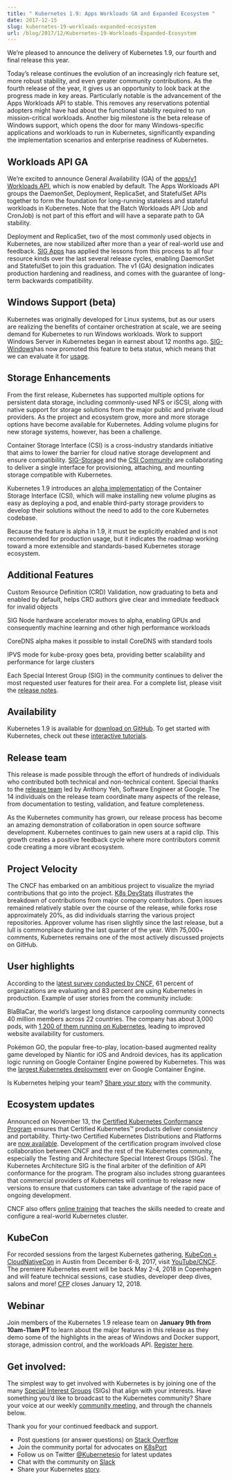 ```yaml
---
title: " Kubernetes 1.9: Apps Workloads GA and Expanded Ecosystem "
date: 2017-12-15
slug: kubernetes-19-workloads-expanded-ecosystem
url: /blog/2017/12/Kubernetes-19-Workloads-Expanded-Ecosystem
---
```

We’re pleased to announce the delivery of Kubernetes 1.9, our fourth and final release this year.

Today’s release continues the evolution of an increasingly rich feature set, more robust stability, and even greater community contributions. As the fourth release of the year, it gives us an opportunity to look back at the progress made in key areas. Particularly notable is the advancement of the Apps Workloads API to stable. This removes any reservations potential adopters might have had about the functional stability required to run mission-critical workloads. Another big milestone is the beta release of Windows support, which opens the door for many Windows-specific applications and workloads to run in Kubernetes, significantly expanding the implementation scenarios and enterprise readiness of Kubernetes.



## Workloads API GA
We’re excited to announce General Availability (GA) of the [apps/v1 Workloads API](https://kubernetes.io/docs/reference/workloads-18-19/), which is now enabled by default. The Apps Workloads API groups the DaemonSet, Deployment, ReplicaSet, and StatefulSet APIs together to form the foundation for long-running stateless and stateful workloads in Kubernetes. Note that the Batch Workloads API (Job and CronJob) is not part of this effort and will have a separate path to GA stability.

Deployment and ReplicaSet, two of the most commonly used objects in Kubernetes, are now stabilized after more than a year of real-world use and feedback. [SIG Apps](https://github.com/kubernetes/community/tree/master/sig-apps) has applied the lessons from this process to all four resource kinds over the last several release cycles, enabling DaemonSet and StatefulSet to join this graduation. The v1 (GA) designation indicates production hardening and readiness, and comes with the guarantee of long-term backwards compatibility.


## Windows Support (beta)
Kubernetes was originally developed for Linux systems, but as our users are realizing the benefits of container orchestration at scale, we are seeing demand for Kubernetes to run Windows workloads. Work to support Windows Server in Kubernetes began in earnest about 12 months ago. [SIG-Windows](https://github.com/kubernetes/community/tree/master/sig-windows)has now promoted this feature to beta status, which means that we can evaluate it for [usage](https://kubernetes.io/docs/getting-started-guides/windows/).



## Storage Enhancements
From the first release, Kubernetes has supported multiple options for persistent data storage, including commonly-used NFS or iSCSI, along with native support for storage solutions from the major public and private cloud providers. As the project and ecosystem grow, more and more storage options have become available for Kubernetes. Adding volume plugins for new storage systems, however, has been a challenge.

Container Storage Interface (CSI) is a cross-industry standards initiative that aims to lower the barrier for cloud native storage development and ensure compatibility. [SIG-Storage](https://github.com/kubernetes/community/tree/master/sig-storage) and the [CSI Community](https://github.com/container-storage-interface/community) are collaborating to deliver a single interface for provisioning, attaching, and mounting storage compatible with Kubernetes.

Kubernetes 1.9 introduces an [alpha implementation](https://github.com/kubernetes/features/issues/178) of the Container Storage Interface (CSI), which will make installing new volume plugins as easy as deploying a pod, and enable third-party storage providers to develop their solutions without the need to add to the core Kubernetes codebase.

Because the feature is alpha in 1.9, it must be explicitly enabled and is not recommended for production usage, but it indicates the roadmap working toward a more extensible and standards-based Kubernetes storage ecosystem.



## Additional Features
Custom Resource Definition (CRD) Validation, now graduating to beta and enabled by default, helps CRD authors give clear and immediate feedback for invalid objects

SIG Node hardware accelerator moves to alpha, enabling GPUs and consequently machine learning and other high performance workloads

CoreDNS alpha makes it possible to install CoreDNS with standard tools

IPVS mode for kube-proxy goes beta, providing better scalability and performance for large clusters

Each Special Interest Group (SIG) in the community continues to deliver the most requested user features for their area. For a complete list, please visit the [release notes](https://github.com/kubernetes/kubernetes/blob/master/CHANGELOG.md#v190).



## Availability
Kubernetes 1.9 is available for [download on GitHub](https://github.com/kubernetes/kubernetes/releases/tag/v1.9.0). To get started with Kubernetes, check out these [interactive tutorials](https://kubernetes.io/docs/tutorials/kubernetes-basics/).&nbsp;



## Release team
This release is made possible through the effort of hundreds of individuals who contributed both technical and non-technical content. Special thanks to the [release team](https://github.com/kubernetes/features/blob/master/release-1.9/release_team.md) led by Anthony Yeh, Software Engineer at Google. The 14 individuals on the release team coordinate many aspects of the release, from documentation to testing, validation, and feature completeness.

As the Kubernetes community has grown, our release process has become an amazing demonstration of collaboration in open source software development. Kubernetes continues to gain new users at a rapid clip. This growth creates a positive feedback cycle where more contributors commit code creating a more vibrant ecosystem.&nbsp;



## Project Velocity
The CNCF has embarked on an ambitious project to visualize the myriad contributions that go into the project. [K8s DevStats](https://devstats.k8s.io/) illustrates the breakdown of contributions from major company contributors. Open issues remained relatively stable over the course of the release, while forks rose approximately 20%, as did individuals starring the various project repositories. Approver volume has risen slightly since the last release, but a lull is commonplace during the last quarter of the year. With 75,000+ comments, Kubernetes remains one of the most actively discussed projects on GitHub.



## User highlights
According to the l[atest survey conducted by CNCF](https://www.cncf.io/blog/2017/12/06/cloud-native-technologies-scaling-production-applications), 61 percent of organizations are evaluating and 83 percent are using Kubernetes in production. Example of user stories from the community include:

BlaBlaCar, the world’s largest long distance carpooling community connects 40 million members across 22 countries. The company has about 3,000 pods, with [1,200 of them running on Kubernetes](https://kubernetes.io/case-studies/blablacar/), leading to improved website availability for customers.

Pokémon GO, the popular free-to-play, location-based augmented reality game developed by Niantic for iOS and Android devices, has its application logic running on Google Container Engine powered by Kubernetes. This was the [largest Kubernetes deployment](https://cloudplatform.googleblog.com/2016/09/bringing-Pokemon-GO-to-life-on-Google-Cloud.html) ever on Google Container Engine.

Is Kubernetes helping your team? [Share your story](https://docs.google.com/a/google.com/forms/d/e/1FAIpQLScuI7Ye3VQHQTwBASrgkjQDSS5TP0g3AXfFhwSM9YpHgxRKFA/viewform) with the community.&nbsp;



## Ecosystem updates
Announced on November 13, the [Certified Kubernetes Conformance Program](https://www.cncf.io/announcement/2017/11/13/cloud-native-computing-foundation-launches-certified-kubernetes-program-32-conformant-distributions-platforms/) ensures that Certified Kubernetes™ products deliver consistency and portability. Thirty-two Certified Kubernetes Distributions and Platforms are [now available](https://kubernetes.io/partners/#dist). Development of the certification program involved close collaboration between CNCF and the rest of the Kubernetes community, especially the Testing and Architecture Special Interest Groups (SIGs). The Kubernetes Architecture SIG is the final arbiter of the definition of API conformance for the program. The program also includes strong guarantees that commercial providers of Kubernetes will continue to release new versions to ensure that customers can take advantage of the rapid pace of ongoing development.

CNCF also offers [online training](https://www.cncf.io/certification/training/) that teaches the skills needed to create and configure a real-world Kubernetes cluster.



## KubeCon
For recorded sessions from the largest Kubernetes gathering, [KubeCon + CloudNativeCon](http://events.linuxfoundation.org/events/cloudnativecon-and-kubecon-north-america) in Austin from December 6-8, 2017, visit [YouTube/CNCF](https://www.youtube.com/channel/UCvqbFHwN-nwalWPjPUKpvTA). The premiere Kubernetes event will be back May 2-4, 2018 in Copenhagen and will feature technical sessions, case studies, developer deep dives, salons and more! [CFP](http://events.linuxfoundation.org/events/kubecon-and-cloudnativecon-europe/program/cfpguide) closes January 12, 2018.&nbsp;



## Webinar

Join members of the Kubernetes 1.9 release team on **January 9th from 10am-11am PT** to learn about the major features in this release as they demo some of the highlights in the areas of Windows and Docker support, storage, admission control, and the workloads API.&nbsp;[Register here](https://zoom.us/webinar/register/WN_oVjQMwyzQFOmWsfVzDsa2A).


## Get involved:
The simplest way to get involved with Kubernetes is by joining one of the many [Special Interest Groups](https://github.com/kubernetes/community/blob/master/sig-list.md) (SIGs) that align with your interests. Have something you’d like to broadcast to the Kubernetes community? Share your voice at our weekly [community meeting](https://github.com/kubernetes/community/blob/master/communication.md#weekly-meeting), and through the channels below.

Thank you for your continued feedback and support.

- Post questions (or answer questions) on [Stack Overflow](http://stackoverflow.com/questions/tagged/kubernetes)
- Join the community portal for advocates on [K8sPort](http://k8sport.org/)
- Follow us on Twitter [@Kubernetesio](https://twitter.com/kubernetesio) for latest updates
- Chat with the community on [Slack](http://slack.k8s.io/)
- Share your Kubernetes [story](https://docs.google.com/a/linuxfoundation.org/forms/d/e/1FAIpQLScuI7Ye3VQHQTwBASrgkjQDSS5TP0g3AXfFhwSM9YpHgxRKFA/viewform).